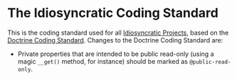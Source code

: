# The Idiosyncratic Coding Standard

This is the coding standard used for all [Idiosyncratic Projects](https://github.com/idiosyncratic-code), based on the [Doctrine Coding Standard](https://www.doctrine-project.org/projects/coding-standard.html). Changes to the Doctrine Coding Standard are:

- Private properties that are intended to be public read-only (using a magic `__get()` method, for instance) should be marked as `@public-read-only`.
